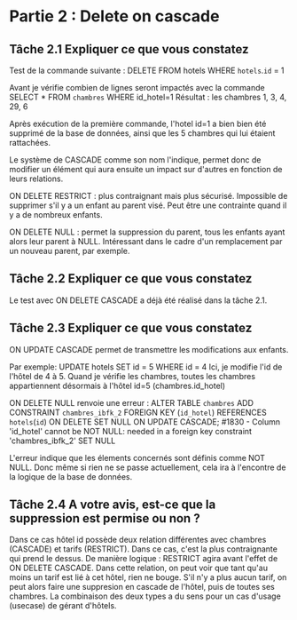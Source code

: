 # Partie 2 : Delete on cascade


## Tâche 2.1 Expliquer ce que vous constatez

Test de la commande suivante : 
    DELETE FROM hotels WHERE `hotels`.`id` = 1

Avant je vérifie combien de lignes seront impactés avec la commande 
    SELECT * FROM `chambres` WHERE id_hotel=1
Résultat : les chambres 1, 3, 4, 29, 6

Après exécution de la première commande, l'hotel id=1 a bien bien été supprimé de la base de données, ainsi que les 5 chambres qui lui étaient rattachées.

Le système de CASCADE comme son nom l'indique, permet donc de modifier un élément qui aura ensuite un impact sur d'autres en fonction de leurs relations.

ON DELETE RESTRICT : plus contraignant mais plus sécurisé. Impossible de supprimer s'il y a un enfant au parent visé. Peut être une contrainte quand il y a de nombreux enfants.

ON DELETE NULL : permet la suppression du parent, tous les enfants ayant alors leur parent à NULL. Intéressant dans le cadre d'un remplacement par un nouveau parent, par exemple.

## Tâche 2.2 Expliquer ce que vous constatez

Le test avec ON DELETE CASCADE a déjà été réalisé dans la tâche 2.1.

## Tâche 2.3 Expliquer ce que vous constatez

ON UPDATE CASCADE permet de transmettre les modifications aux enfants.

Par exemple: UPDATE hotels SET id = 5 WHERE id = 4
Ici, je modifie l'id de l'hôtel de 4 à 5. Quand je vérifie les chambres, toutes les chambres appartiennent désormais à l'hôtel id=5 (chambres.id_hotel)

ON DELETE NULL renvoie une erreur : 
    ALTER TABLE `chambres` ADD  CONSTRAINT `chambres_ibfk_2` FOREIGN KEY (`id_hotel`) REFERENCES `hotels`(`id`) ON DELETE SET NULL ON UPDATE CASCADE;
    #1830 - Column 'id_hotel' cannot be NOT NULL: needed in a foreign key constraint 'chambres_ibfk_2' SET NULL

L'erreur indique que les élements concernés sont définis comme NOT NULL. Donc même si rien ne se passe actuellement, cela ira à l'encontre de la logique de la base de données.


## Tâche 2.4 A votre avis, est-ce que la suppression est permise ou non ?

Dans ce cas hôtel id possède deux relation différentes avec chambres (CASCADE) et tarifs (RESTRICT). Dans ce cas, c'est la plus contraignante qui prend le dessus. De manière logique : RESTRICT agira avant l'effet de ON DELETE CASCADE.
Dans cette relation, on peut voir que tant qu'au moins un tarif est lié à cet hôtel, rien ne bouge. S'il n'y a plus aucun tarif, on peut alors faire une suppresion en cascade de l'hôtel, puis de toutes ses chambres. La combinaison des deux types a du sens pour un cas d'usage (usecase) de gérant d'hôtels.